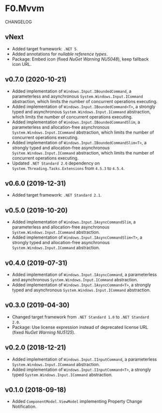 # F0.Mvvm
CHANGELOG

## vNext
- Added target framework: `.NET 5`.
- Added annotations for _nullable reference types_.
- Package: Embed icon (fixed _NuGet Warning NU5048_), keep fallback icon URL.

## v0.7.0 (2020-10-21)
- Added implementation of `Windows.Input.IBoundedCommand`, a parameterless and asynchronous `System.Windows.Input.ICommand` abstraction, which limits the number of concurrent operations executing.
- Added implementation of `Windows.Input.IBoundedCommand<T>`, a strongly typed and asynchronous `System.Windows.Input.ICommand` abstraction, which limits the number of concurrent operations executing.
- Added implementation of `Windows.Input.IBoundedCommandSlim`, a parameterless and allocation-free asynchronous `System.Windows.Input.ICommand` abstraction, which limits the number of concurrent operations executing.
- Added implementation of `Windows.Input.IBoundedCommandSlim<T>`, a strongly typed and allocation-free asynchronous `System.Windows.Input.ICommand` abstraction, which limits the number of concurrent operations executing.
- Updated `.NET Standard 2.0` dependency on `System.Threading.Tasks.Extensions` from `4.5.3` to `4.5.4`.

## v0.6.0 (2019-12-31)
- Added target framework: `.NET Standard 2.1`.

## v0.5.0 (2019-10-20)
- Added implementation of `Windows.Input.IAsyncCommandSlim`, a parameterless and allocation-free asynchronous `System.Windows.Input.ICommand` abstraction.
- Added implementation of `Windows.Input.IAsyncCommandSlim<T>`, a strongly typed and allocation-free asynchronous `System.Windows.Input.ICommand` abstraction.

## v0.4.0 (2019-07-31)
- Added implementation of `Windows.Input.IAsyncCommand`, a parameterless and asynchronous `System.Windows.Input.ICommand` abstraction.
- Added implementation of `Windows.Input.IAsyncCommand<T>`, a strongly typed and asynchronous `System.Windows.Input.ICommand` abstraction.

## v0.3.0 (2019-04-30)
- Changed target framework from `.NET Standard 1.0` to `.NET Standard 2.0`.
- Package: Use license expression instead of deprecated license URL (fixed _NuGet Warning NU5125_).

## v0.2.0 (2018-12-21)
- Added implementation of `Windows.Input.IInputCommand`, a parameterless `System.Windows.Input.ICommand` abstraction.
- Added implementation of `Windows.Input.IInputCommand<T>`, a strongly typed `System.Windows.Input.ICommand` abstraction.

## v0.1.0 (2018-09-18)
- Added `ComponentModel.ViewModel` implementing Property Change Notification.
